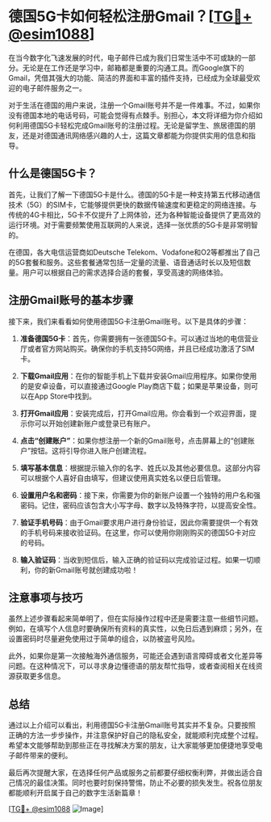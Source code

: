 # 德国5G卡如何轻松注册Gmail？[[TG💪+ @esim1088](https://t.me/s/esim1088)]

在当今数字化飞速发展的时代，电子邮件已成为我们日常生活中不可或缺的一部分。无论是在工作还是学习中，邮箱都是重要的沟通工具。而Google旗下的Gmail，凭借其强大的功能、简洁的界面和丰富的插件支持，已经成为全球最受欢迎的电子邮件服务之一。

对于生活在德国的用户来说，注册一个Gmail账号并不是一件难事。不过，如果你没有德国本地的电话号码，可能会觉得有点棘手。别担心，本文将详细为你介绍如何利用德国5G卡轻松完成Gmail账号的注册过程。无论是留学生、旅居德国的朋友，还是对德国通讯网络感兴趣的人士，这篇文章都能为你提供实用的信息和指导。

## 什么是德国5G卡？

首先，让我们了解一下德国5G卡是什么。德国的5G卡是一种支持第五代移动通信技术（5G）的SIM卡，它能够提供更快的数据传输速度和更稳定的网络连接。与传统的4G卡相比，5G卡不仅提升了上网体验，还为各种智能设备提供了更高效的运行环境。对于需要频繁使用互联网的人来说，选择一张优质的5G卡是非常明智的。

在德国，各大电信运营商如Deutsche Telekom、Vodafone和O2等都推出了自己的5G套餐和服务。这些套餐通常包括一定量的流量、语音通话时长以及短信数量。用户可以根据自己的需求选择合适的套餐，享受高速的网络体验。

## 注册Gmail账号的基本步骤

接下来，我们来看看如何使用德国5G卡注册Gmail账号。以下是具体的步骤：

1. **准备德国5G卡**：首先，你需要拥有一张德国5G卡。可以通过当地的电信营业厅或者官方网站购买。确保你的手机支持5G网络，并且已经成功激活了SIM卡。

2. **下载Gmail应用**：在你的智能手机上下载并安装Gmail应用程序。如果你使用的是安卓设备，可以直接通过Google Play商店下载；如果是苹果设备，则可以在App Store中找到。

3. **打开Gmail应用**：安装完成后，打开Gmail应用。你会看到一个欢迎界面，提示你可以开始创建新账户或登录已有账户。

4. **点击“创建账户”**：如果你想注册一个新的Gmail账号，点击屏幕上的“创建账户”按钮。这将引导你进入账户创建流程。

5. **填写基本信息**：根据提示输入你的名字、姓氏以及其他必要信息。这部分内容可以根据个人喜好自由填写，但建议使用真实姓名以便日后管理。

6. **设置用户名和密码**：接下来，你需要为你的新账户设置一个独特的用户名和强密码。记住，密码应该包含大小写字母、数字以及特殊字符，以提高安全性。

7. **验证手机号码**：由于Gmail要求用户进行身份验证，因此你需要提供一个有效的手机号码来接收验证码。在这里，你可以使用你刚刚购买的德国5G卡对应的号码。

8. **输入验证码**：当收到短信后，输入正确的验证码以完成验证过程。如果一切顺利，你的新Gmail账号就创建成功啦！

## 注意事项与技巧

虽然上述步骤看起来简单明了，但在实际操作过程中还是需要注意一些细节问题。例如，在填写个人信息时要确保所有资料的真实性，以免日后遇到麻烦；另外，在设置密码时尽量避免使用过于简单的组合，以防被盗号风险。

此外，如果你是第一次接触海外通信服务，可能还会遇到语言障碍或者文化差异等问题。在这种情况下，可以寻求身边懂德语的朋友帮忙指导，或者查阅相关在线资源获取更多信息。

## 总结

通过以上介绍可以看出，利用德国5G卡注册Gmail账号其实并不复杂。只要按照正确的方法一步步操作，并注意保护好自己的隐私安全，就能顺利完成整个过程。希望本文能够帮助到那些正在寻找解决方案的朋友，让大家能够更加便捷地享受电子邮件带来的便利。

最后再次提醒大家，在选择任何产品或服务之前都要仔细权衡利弊，并做出适合自己情况的最佳决策。同时也要时刻保持警惕，防止不必要的损失发生。祝各位朋友都能顺利开启属于自己的数字生活新篇章！

[[TG💪+ @esim1088](https://t.me/s/esim1088) ![Image](https://i.postimg.cc/4NQfJmqS/Snipaste-2025-05-13-00-14-12.png)]